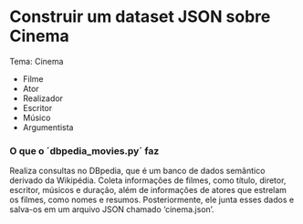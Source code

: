 # Construir um dataset JSON sobre Cinema

Tema: Cinema
- Filme
- Ator
- Realizador
- Escritor
- Músico
- Argumentista

### O que o ´dbpedia_movies.py´ faz

Realiza consultas no DBpedia, que é um banco de dados semântico derivado da Wikipédia. Coleta informações de filmes, como título, diretor, escritor, músicos e duração, além de informações de atores que estrelam os filmes, como nomes e resumos. Posteriormente, ele junta esses dados e salva-os em um arquivo JSON chamado ‘cinema.json’.
